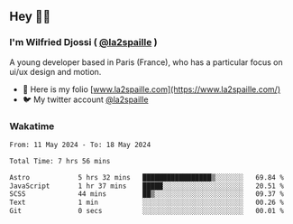 ## Hey 👋🏾
### I'm Wilfried Djossi ( <a href="https://twitter.com/la2spaille/" target="_blank">@la2spaille</a> )
A young developer based in Paris (France), who has a particular focus on ui/ux design and motion.

- 🎨 Here is my folio [www.la2spaille.com](https://www.la2spaille.com/)
- 🐦 My twitter account [@la2spaille](https://twitter.com/la2spaille/)

### Wakatime
<!--START_SECTION:waka-->

```txt
From: 11 May 2024 - To: 18 May 2024

Total Time: 7 hrs 56 mins

Astro            5 hrs 32 mins   █████████████████▒░░░░░░░   69.84 %
JavaScript       1 hr 37 mins    █████░░░░░░░░░░░░░░░░░░░░   20.51 %
SCSS             44 mins         ██▒░░░░░░░░░░░░░░░░░░░░░░   09.37 %
Text             1 min           ░░░░░░░░░░░░░░░░░░░░░░░░░   00.26 %
Git              0 secs          ░░░░░░░░░░░░░░░░░░░░░░░░░   00.01 %
```

<!--END_SECTION:waka-->
<!--
**la2spaille/la2spaille** is a ✨ _special_ ✨ repository because its `README.md` (this file) appears on your GitHub profile.

Here are some ideas to get you started:

- 🔭 I’m currently working on ...
- 🌱 I’m currently learning ...
- 👯 I’m looking to collaborate on ...
- 🤔 I’m looking for help with ...
- 💬 Ask me about ...
- 📫 How to reach me: ...
- 😄 Pronouns: ...
- ⚡ Fun fact: ...
-->
